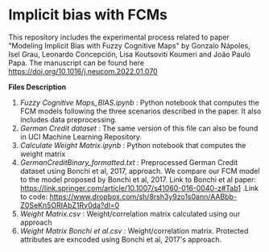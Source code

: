 # Implicit bias with FCMs

This repository includes the experimental process related to paper "Modeling Implicit Bias with Fuzzy Cognitive Maps" by Gonzalo Nápoles, Isel Grau, Leonardo Concepción, Lisa Koutsoviti Koumeri and João Paulo Papa. The manuscript can be found here https://doi.org/10.1016/j.neucom.2022.01.070

**Files Description**

1. *Fuzzy Cognitive Maps_BIAS.ipynb* : Python notebook that computes the FCM models following the three scenarios described in the paper. It also includes data preprocessing. 
2. *German Credit dataset* : The same version of this file can also be found in UCI Machine Learning Repository.
3. *Calculate Weight Matrix.ipynb* : Python notebook that computes the weight matrix
4. *GermanCreditBinary_formatted.txt* : Preprocessed German Credit dataset using Bonchi et al, 2017, approach. We compare our FCM model to the model proposed by Bonchi et al, 2017. Link to Bonchi et al paper: https://link.springer.com/article/10.1007/s41060-016-0040-z#Tab1 .Link to code: https://www.dropbox.com/sh/8rsh3y9zo1s0ann/AABbb-Z0SeKn5ORIAbZ1Rv0da?dl=0
5. *Weight Matrix.csv* : Weight/correlation matrix calculated using our approach
6. *Weight Matrix Bonchi et al.csv* : Weight/correlation matrix. Protected attributes are exncoded using Bonchi et al, 2017's approach.
